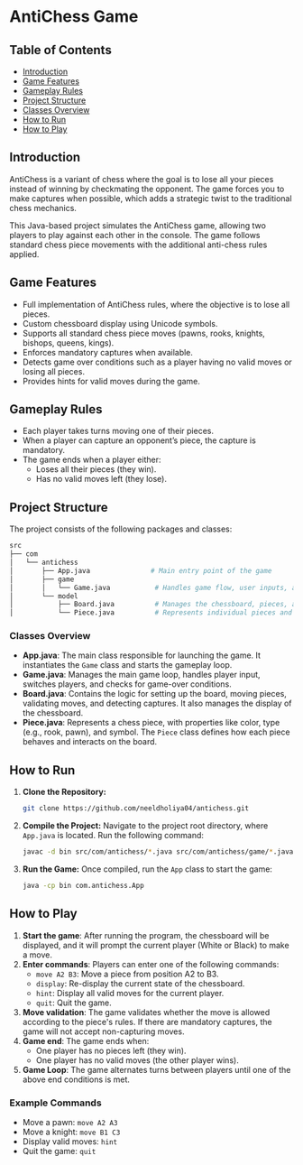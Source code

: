 # AntiChess Game

## Table of Contents
- [Introduction](#introduction)
- [Game Features](#game-features)
- [Gameplay Rules](#gameplay-rules)
- [Project Structure](#project-structure)
- [Classes Overview](#classes-overview)
- [How to Run](#how-to-run)
- [How to Play](#how-to-play)

## Introduction
AntiChess is a variant of chess where the goal is to lose all your pieces instead of winning by checkmating the opponent. The game forces you to make captures when possible, which adds a strategic twist to the traditional chess mechanics.

This Java-based project simulates the AntiChess game, allowing two players to play against each other in the console. The game follows standard chess piece movements with the additional anti-chess rules applied.

## Game Features
- Full implementation of AntiChess rules, where the objective is to lose all pieces.
- Custom chessboard display using Unicode symbols.
- Supports all standard chess piece moves (pawns, rooks, knights, bishops, queens, kings).
- Enforces mandatory captures when available.
- Detects game over conditions such as a player having no valid moves or losing all pieces.
- Provides hints for valid moves during the game.

## Gameplay Rules
- Each player takes turns moving one of their pieces.
- When a player can capture an opponent’s piece, the capture is mandatory.
- The game ends when a player either:
  - Loses all their pieces (they win).
  - Has no valid moves left (they lose).

## Project Structure

The project consists of the following packages and classes:

```bash
src
├── com
│   └── antichess
│       ├── App.java               # Main entry point of the game
│       ├── game
│       │   └── Game.java           # Handles game flow, user inputs, and move validation
│       └── model
│           ├── Board.java          # Manages the chessboard, pieces, and movement logic
│           └── Piece.java          # Represents individual pieces and their properties
```

### Classes Overview

- **App.java**: The main class responsible for launching the game. It instantiates the `Game` class and starts the gameplay loop.
- **Game.java**: Manages the main game loop, handles player input, switches players, and checks for game-over conditions.
- **Board.java**: Contains the logic for setting up the board, moving pieces, validating moves, and detecting captures. It also manages the display of the chessboard.
- **Piece.java**: Represents a chess piece, with properties like color, type (e.g., rook, pawn), and symbol. The `Piece` class defines how each piece behaves and interacts on the board.

## How to Run

1. **Clone the Repository:**
    
    ```bash
    git clone https://github.com/neeldholiya04/antichess.git
    
    ```
    
2. **Compile the Project:**
Navigate to the project root directory, where `App.java` is located. Run the following command:
    
    ```bash
    javac -d bin src/com/antichess/*.java src/com/antichess/game/*.java src/com/antichess/model/*.java
    
    ```
    
3. **Run the Game:**
Once compiled, run the `App` class to start the game:
    
    ```bash
    java -cp bin com.antichess.App
    
    ```
## How to Play

1. **Start the game**: After running the program, the chessboard will be displayed, and it will prompt the current player (White or Black) to make a move.
2. **Enter commands**: Players can enter one of the following commands:
    - `move A2 B3`: Move a piece from position A2 to B3.
    - `display`: Re-display the current state of the chessboard.
    - `hint`: Display all valid moves for the current player.
    - `quit`: Quit the game.
3. **Move validation**: The game validates whether the move is allowed according to the piece's rules. If there are mandatory captures, the game will not accept non-capturing moves.
4. **Game end**: The game ends when:
    - One player has no pieces left (they win).
    - One player has no valid moves (the other player wins).
5. **Game Loop**: The game alternates turns between players until one of the above end conditions is met.

### Example Commands

- Move a pawn: `move A2 A3`
- Move a knight: `move B1 C3`
- Display valid moves: `hint`
- Quit the game: `quit`
